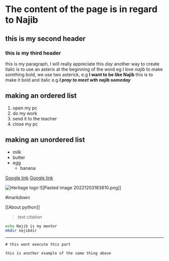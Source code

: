 # The content of the page is in regard to Najib 
## this is my second header
### this is my third header

this is my paragraph, I will really appreciate this _day_ 
another way to create italic is to use an asterix at the beginning of the word eg *I love najib* 
to make somthing bold, we use two asterick, e.g **I want to be like Najib**
this is to make it bold and italic e.g ***I pray to meet wth najib someday*** 
## making an ordered list
1. open my pc
1. do my work
1. send it to the teacher
1. close my pc

<!-- use C-e to enable editing and close editing -->
## making an unordered list
* milk
* butter
* egg
	* banana

<!--using different approcah of unordered list will render double spaces, e.g using asterick and then using a hyphen -->

<a href="google.com">Google link</a>
[Google link](https://google.com)
<!--using a link in obsidian, use the e.g seen here [anchor tag](web link)-->
![Heritage logo](https://th.bing.com/th/id/R.4aa108082e7d3cbd55add79f84612aaa?rik=I4dbPhSe%2fbHHSg&riu=http%3a%2f%2fpurepng.com%2fpublic%2fuploads%2flarge%2fpurepng.com-google-logo-2015brandlogobrand-logoiconssymbolslogosgoogle-6815229372333mqrr.png&ehk=ewmaCOvP0Ji4QViEJnxSdlrYUrTSTWhi8nZ9XdyCgAI%3d&risl=&pid=ImgRaw&r=0)
![[Pasted image 20221203183610.png]]

#markdown
<!--linking pages, do the following using a nested square brackets like [[link page inside here]]-->
[[About python]]

> text citation

<!--adding code to a document-->
```bash
echo Najib is my mentor
mkdir najibdir
```
---
~~~
# this wont execute this part
~~~
```markdown
this is another example of the same thing above

```
